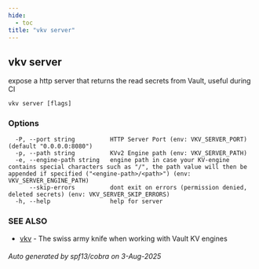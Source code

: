 ```yaml
---
hide:
  - toc
title: "vkv server"
---
```

## vkv server

expose a http server that returns the read secrets from Vault, useful during CI

```
vkv server [flags]
```

### Options

```
  -P, --port string          HTTP Server Port (env: VKV_SERVER_PORT) (default "0.0.0.0:8080")
  -p, --path string          KVv2 Engine path (env: VKV_SERVER_PATH)
  -e, --engine-path string   engine path in case your KV-engine contains special characters such as "/", the path value will then be appended if specified ("<engine-path>/<path>") (env: VKV_SERVER_ENGINE_PATH)
      --skip-errors          dont exit on errors (permission denied, deleted secrets) (env: VKV_SERVER_SKIP_ERRORS)
  -h, --help                 help for server
```

### SEE ALSO

* [vkv](vkv.md)	 - The swiss army knife when working with Vault KV engines

###### Auto generated by spf13/cobra on 3-Aug-2025
